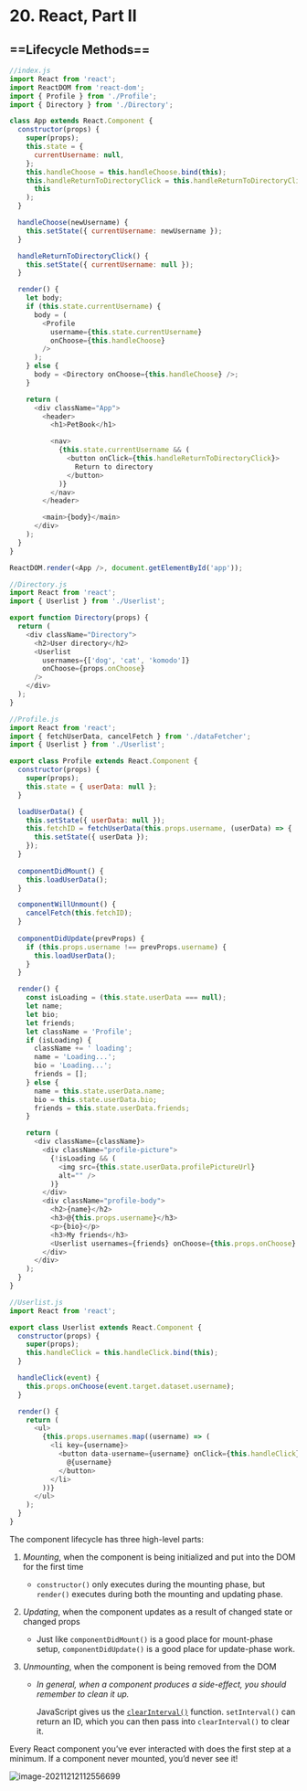 # 20. React, Part II

## ==Lifecycle Methods==

```js
//index.js
import React from 'react';
import ReactDOM from 'react-dom';
import { Profile } from './Profile';
import { Directory } from './Directory';

class App extends React.Component {
  constructor(props) {
    super(props);
    this.state = {
      currentUsername: null,
    };
    this.handleChoose = this.handleChoose.bind(this);
    this.handleReturnToDirectoryClick = this.handleReturnToDirectoryClick.bind(
      this
    );
  }

  handleChoose(newUsername) {
    this.setState({ currentUsername: newUsername });
  }

  handleReturnToDirectoryClick() {
    this.setState({ currentUsername: null });
  }

  render() {
    let body;
    if (this.state.currentUsername) {
      body = (
        <Profile
          username={this.state.currentUsername}
          onChoose={this.handleChoose}
        />
      );
    } else {
      body = <Directory onChoose={this.handleChoose} />;
    }

    return (
      <div className="App">
        <header>
          <h1>PetBook</h1>

          <nav>
            {this.state.currentUsername && (
              <button onClick={this.handleReturnToDirectoryClick}>
                Return to directory
              </button>
            )}
          </nav>
        </header>

        <main>{body}</main>
      </div>
    );
  }
}

ReactDOM.render(<App />, document.getElementById('app'));
```

```js
//Directory.js
import React from 'react';
import { Userlist } from './Userlist';

export function Directory(props) {
  return (
    <div className="Directory">
      <h2>User directory</h2>
      <Userlist
        usernames={['dog', 'cat', 'komodo']}
        onChoose={props.onChoose}
      />
    </div>
  );
}
```

```js
//Profile.js
import React from 'react';
import { fetchUserData, cancelFetch } from './dataFetcher';
import { Userlist } from './Userlist';

export class Profile extends React.Component {
  constructor(props) {
    super(props);
    this.state = { userData: null };
  }

  loadUserData() {
    this.setState({ userData: null });
    this.fetchID = fetchUserData(this.props.username, (userData) => {
      this.setState({ userData });
    });
  }
  
  componentDidMount() {
    this.loadUserData();
  }

  componentWillUnmount() {
    cancelFetch(this.fetchID);
  }
  
  componentDidUpdate(prevProps) {
    if (this.props.username !== prevProps.username) {
      this.loadUserData();
    }
  }

  render() {
    const isLoading = (this.state.userData === null);
    let name;
    let bio;
    let friends;
    let className = 'Profile';
    if (isLoading) {
      className += ' loading';
      name = 'Loading...';
      bio = 'Loading...';
      friends = [];
    } else {
      name = this.state.userData.name;
      bio = this.state.userData.bio;
      friends = this.state.userData.friends;
    }

    return (
      <div className={className}>
        <div className="profile-picture">
          {!isLoading && (
            <img src={this.state.userData.profilePictureUrl} 
            alt="" />
          )}
        </div>
        <div className="profile-body">
          <h2>{name}</h2>
          <h3>@{this.props.username}</h3>
          <p>{bio}</p>
          <h3>My friends</h3>
          <Userlist usernames={friends} onChoose={this.props.onChoose} />
        </div>
      </div>
    );
  }
}
```

```js
//Userlist.js
import React from 'react';

export class Userlist extends React.Component {
  constructor(props) {
    super(props);
    this.handleClick = this.handleClick.bind(this);
  }

  handleClick(event) {
    this.props.onChoose(event.target.dataset.username);
  }

  render() {
    return (
      <ul>
        {this.props.usernames.map((username) => (
          <li key={username}>
            <button data-username={username} onClick={this.handleClick}>
              @{username}
            </button>
          </li>
        ))}
      </ul>
    );
  }
}
```



The component lifecycle has three high-level parts:

1.  *Mounting*, when the component is being initialized and put into the DOM for the first time

    *   `constructor()` only executes during the mounting phase, but `render()` executes during both the mounting and updating phase.

2.  *Updating*, when the component updates as a result of changed state or changed props

    *   Just like `componentDidMount()` is a good place for mount-phase setup,  `componentDidUpdate()` is a good place for update-phase work.

3.  *Unmounting*, when the component is being removed from the DOM

    *   *In general, when a component produces a side-effect, you should remember to clean it up.*

        JavaScript gives us the [`clearInterval()`](https://developer.mozilla.org/en-US/docs/Web/API/WindowOrWorkerGlobalScope/clearInterval) function. `setInterval()` can return an ID, which you can then pass into `clearInterval()` to clear it. 

Every React component you’ve ever interacted with does the first step at a minimum. If a component never mounted, you’d never see it!

![image-20211212112556699](https://tva1.sinaimg.cn/large/008i3skNgy1gxbij861m4j30vu0ie409.jpg)